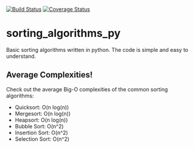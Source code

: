 [![Build Status](https://travis-ci.org/Demotivated/sorting_algorithms_py.svg)](https://travis-ci.org/Demotivated/sorting_algorithms_py) [![Coverage Status](https://coveralls.io/repos/Demotivated/sorting_algorithms_py/badge.svg?branch=master&service=github)](https://coveralls.io/github/Demotivated/sorting_algorithms_py?branch=master)

sorting_algorithms_py
=====================

Basic sorting algorithms written in python. 
The code is simple and easy to understand.

Average Complexities!
-----------------

Check out the average Big-O complexities of the common sorting algorithms:

- Quicksort:	O(n log(n))
- Mergesort:	O(n log(n))
- Heapsort:	O(n log(n))
- Bubble Sort:	O(n^2)
- Insertion Sort:	O(n^2)
- Selection Sort:	O(n^2)

